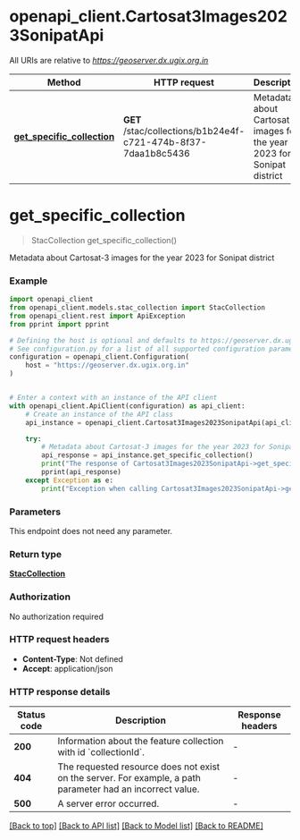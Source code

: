 # openapi_client.Cartosat3Images2023SonipatApi

All URIs are relative to *https://geoserver.dx.ugix.org.in*

Method | HTTP request | Description
------------- | ------------- | -------------
[**get_specific_collection**](Cartosat3Images2023SonipatApi.md#get_specific_collection) | **GET** /stac/collections/b1b24e4f-c721-474b-8f37-7daa1b8c5436 | Metadata about Cartosat-3 images for the year 2023 for Sonipat district


# **get_specific_collection**
> StacCollection get_specific_collection()

Metadata about Cartosat-3 images for the year 2023 for Sonipat district

### Example


```python
import openapi_client
from openapi_client.models.stac_collection import StacCollection
from openapi_client.rest import ApiException
from pprint import pprint

# Defining the host is optional and defaults to https://geoserver.dx.ugix.org.in
# See configuration.py for a list of all supported configuration parameters.
configuration = openapi_client.Configuration(
    host = "https://geoserver.dx.ugix.org.in"
)


# Enter a context with an instance of the API client
with openapi_client.ApiClient(configuration) as api_client:
    # Create an instance of the API class
    api_instance = openapi_client.Cartosat3Images2023SonipatApi(api_client)

    try:
        # Metadata about Cartosat-3 images for the year 2023 for Sonipat district
        api_response = api_instance.get_specific_collection()
        print("The response of Cartosat3Images2023SonipatApi->get_specific_collection:\n")
        pprint(api_response)
    except Exception as e:
        print("Exception when calling Cartosat3Images2023SonipatApi->get_specific_collection: %s\n" % e)
```



### Parameters

This endpoint does not need any parameter.

### Return type

[**StacCollection**](StacCollection.md)

### Authorization

No authorization required

### HTTP request headers

 - **Content-Type**: Not defined
 - **Accept**: application/json

### HTTP response details

| Status code | Description | Response headers |
|-------------|-------------|------------------|
**200** | Information about the feature collection with id &#x60;collectionId&#x60;. |  -  |
**404** | The requested resource does not exist on the server. For example, a path parameter had an incorrect value. |  -  |
**500** | A server error occurred. |  -  |

[[Back to top]](#) [[Back to API list]](../README.md#documentation-for-api-endpoints) [[Back to Model list]](../README.md#documentation-for-models) [[Back to README]](../README.md)

